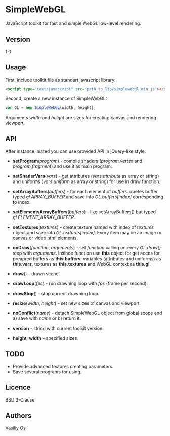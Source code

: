 SimpleWebGL
===========

JavaScript toolkit for fast and simple WebGL low-level rendering.

Version
-------
1.0

Usage
-----

First, include toolkit file as standart javascript library:

```html
<script type="text/javascript" src="path_to_lib/simplewebgl.min.js"></script>
```

Second, create a new instance of SimpleWebGL:

```js
var GL = new SimpleWebGL(width, height);
```
Arguments *width* and *height* are sizes for creating canvas and rendering viewport.

API
---

After instance iniated you can use provided API in jQuery-like style:

* **setProgram**(_program_) - complie shaders (*program.vertex* and *program.fragment*) and use it as main program.

* **setShaderVars**(_vars_) - get attributes (*vars.attribute* as array or string) and uniforms (*vars.uniform* as array or string) for use in draw function.

* **setArrayBuffers**(_buffers_) - for each element of *buffers* craetes buffer typed *gl.ARRAY_BUFFER* and save into *GL.buffers[index]* corresponding to index.

* **setElementsArrayBuffers**(_buffers_) - like setArrayBuffers() but typed *gl.ELEMENT_ARRAY_BUFFER*.

* **setTextures**(_textures_) - create texture named with index of *textures* object and save into *GL.textures[index]*. Every item may be an image or canvas or video html elements.

* **onDraw**(_function_, _arguments_) - set *function* calling on every *GL.draw()* step with *arguments*. Insinde function use **this** object for get acces for preapred buffers as **this.buffers**, variables (attributes and uniforms) as **this.vars**, textures as **this.textures** and WebGL context as **this.gl**.

* **draw**() - drawn scene.

* **drawLoop**(_fps_) - run drawning loop with *fps* (frame per second).

* **drawStop**() - stop current drawning loop.

* **resize**(_width_, _height_) - set new sizes of canvas and viewport.

* **noConflict**(_name_) - detach SimpleWebGL object from global scope and a) save with *name* or b) return it.

* **version** - string with current toolkit version.

* **height**, **width** - specified sizes. 

TODO
-----
- Provide advanced textures creating parameters.
- Save several programs for using.

Licence
-------
BSD 3-Clause

Authors
-------
[Vasiliy Os]

[Vasiliy Os]: http://vasiliy0s.com